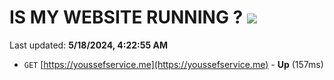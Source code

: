 # IS MY WEBSITE RUNNING ? [![](https://img.shields.io/static/v1?label=Sponsor&message=%E2%9D%A4&logo=GitHub&color=%23fe8e86)](https://github.com/sponsors/<username>)

Last updated: **5/18/2024, 4:22:55 AM**

- `GET` [https://youssefservice.me](https://youssefservice.me) - **Up** (157ms)
